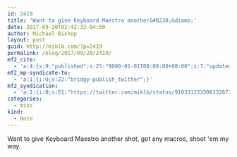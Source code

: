 ```yaml
---
id: 2419
title: 'Want to give Keyboard Maestro another&#8230;&diams;'
date: 2017-09-20T02:42:33-04:00
author: Michael Bishop
layout: post
guid: http://miklb.com/?p=2419
permalink: /blog/2017/09/20/2419/
mf2_cite:
  - 'a:4:{s:9:"published";s:25:"0000-01-01T00:00:00+00:00";s:7:"updated";s:25:"0000-01-01T00:00:00+00:00";s:8:"category";a:1:{i:0;s:0:"";}s:6:"author";a:0:{}}'
mf2_mp-syndicate-to:
  - 'a:1:{i:0;s:22:"bridgy-publish_twitter";}'
mf2_syndication:
  - 'a:1:{i:0;s:51:"https://twitter.com/miklb/status/910331233506332672";}'
categories:
  - misc
kind:
  - Note
---
```

Want to give Keyboard Maestro another shot, got any macros, shoot 'em my way.